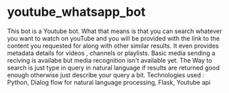 ﻿# youtube_whatsapp_bot
This bot is a Youtube bot. What that means is that you can search whatever you want to watch on youTube and you will be provided with the link to the content you requested for along with other similar results.
It even provides metadata details for videos , channels or playlists.
Basic media sending a reciving is availabe but media recognition isn't available yet.
The Way to search is just type in query in natural language if results are returned good enough otherwise just describe your query a bit.
Technologies used : Python, Dialog flow for natural language processing, Flask, Youtube api 

